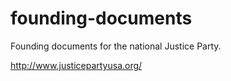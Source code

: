 founding-documents
==================
Founding documents for the national Justice Party.

http://www.justicepartyusa.org/
